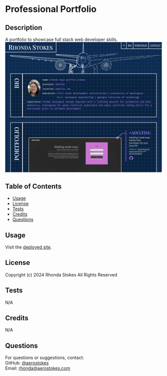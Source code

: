 # Professional Portfolio

## Description

A portfolio to showcase full stack web developer skills.
![screenshot](./assets/images/screenshot.png)  

## Table of Contents

- [Usage](#usage)
- [License](#license)
- [Tests](#tests)
- [Credits](#credits)
- [Questions](#questions)



## Usage
Visit the [deployed site](https://aerostokes.github.io/portfolio/).

## License

Copyright (c) 2024 Rhonda Stokes 
All Rights Reserved

## Tests

N/A

## Credits

N/A

## Questions

For questions or suggestions, contact:  
GitHub: [@aerostokes](https://github.com/aerostokes)  
Email: [rhonda@aerostokes.com](mailto:rhonda@aerostokes.com)